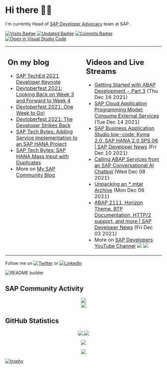 
# Hi there 👋🏼

I'm currently Head of [SAP Developer Advocacy](https://developers.sap.com/developer-advocates.html) team at SAP .

[![Visits Badge](https://badges.pufler.dev/visits/jung-thomas/jung-thomas)](https://badges.pufler.dev)
[![Updated Badge](https://badges.pufler.dev/updated/jung-thomas/jung-thomas)](https://badges.pufler.dev)
[![Commits Badge](https://badges.pufler.dev/commits/monthly/jung-thomas)](https://badges.pufler.dev)
[![Open in Visual Studio Code](https://open.vscode.dev/badges/open-in-vscode.svg)](https://open.vscode.dev/jung-thomas/jung-thomas)

<table><tr><td valign="top" width="50%">
 
## On my blog
- [SAP TechEd 2021 Developer Keynote](https://blogs.sap.com/?p=1439533) 
- [Devtoberfest 2021: Looking Back on Week 3 and Forward to Week 4](https://blogs.sap.com/?p=1421989) 
- [Devtoberfest 2021: One Week to Go!](https://blogs.sap.com/?p=1409499) 
- [Devtoberfest 2021: The Developer Strikes Back](https://blogs.sap.com/?p=1395900) 
- [SAP Tech Bytes: Adding Service Implementation to an SAP HANA Project](https://blogs.sap.com/?p=1332159) 
- [SAP Tech Bytes: SAP HANA Mass Input with Duplicates](https://blogs.sap.com/?p=1300544) 
- More on [My SAP Community Blog](https://people.sap.com/thomas.jung#content:blogposts)
</td>
  
<td valign="top" width="50%">
  
## Videos and Live Streams
- [Getting Started with ABAP Development - Part 3](https://www.youtube.com/watch?v=elVfOGopjCM) (Thu Dec 16 2021)
- [SAP Cloud Application Programming Model: Consume External Services](https://www.youtube.com/watch?v=rWQFbXFEr1M) (Tue Dec 14 2021)
- [SAP Business Application Studio low-code, Kyma 2.0, SAP HANA 2.0 SPS 06 | SAP Developer News](https://www.youtube.com/watch?v=ibZf72XEwVU) (Fri Dec 10 2021)
- [Calling ABAP Services from an SAP Conversational AI Chatbot](https://www.youtube.com/watch?v=j-hNvzwsbw0) (Wed Dec 08 2021)
- [Unpacking an *.mtar Archive](https://www.youtube.com/watch?v=Bo5qtTsmObY) (Mon Dec 06 2021)
- [ABAP 2111, Horizon Theme, BTP Documentation, HTTP/2 support, and more | SAP Developer News](https://www.youtube.com/watch?v=ZLTEdCmb7Dc) (Fri Dec 03 2021)
- More on [SAP Developers YouTube Channel](https://www.youtube.com/channel/UCNfmelKDrvRmjYwSi9yvrMg) ![](https://img.shields.io/youtube/channel/views/UCNfmelKDrvRmjYwSi9yvrMg) ![](https://img.shields.io/youtube/channel/subscribers/UCNfmelKDrvRmjYwSi9yvrMg)
</td></tr></table>

Follow me on <a href="https://twitter.com/thomas_jung"><img alt="Twitter" src="https://img.shields.io/badge/thomas_jung-%231DA1F2.svg?style=for-the-badge&logo=Twitter&logoColor=white"/></a> or <a href="https://www.linkedin.com/in/thomasjungsap/"><img alt="LinkedIn" src="https://img.shields.io/badge/linkedin-%230077B5.svg?style=for-the-badge&logo=linkedin&logoColor=white"/></a>

![README builder](https://github.com/jung-thomas/jung-thomas/workflows/README%20builder/badge.svg)

## SAP Community Activity
<p align = "center">
<a href="https://people.sap.com/thomas.jung#overview">
  <img align="center" src="https://devrel-tools-prod-scn-badges-srv.cfapps.eu10.hana.ondemand.com/activity/thomas.jung" />
</a>
</br>
<a href="https://people.sap.com/thomas.jung#reputation">
  <img align="center" src="https://devrel-tools-prod-scn-badges-srv.cfapps.eu10.hana.ondemand.com/showcaseBadges/thomas.jung?test=2" />
</a>
</p>

## GitHub Statistics
<p align = "center">
<a href="https://github.com/anuraghazra/github-readme-stats">
  <img align="center" src="https://github-readme-stats.vercel.app/api?username=jung-thomas&count_private=true&show_icons=true&theme=dark&line_height=27" />
</a>
<a href="https://github.com/anuraghazra/github-readme-stats">
  <img align="center" src="https://github-readme-stats.vercel.app/api/top-langs/?username=jung-thomas&show_icons=true&theme=dark" />
</a>
</p>

<p align = "center">
 <img  src="https://github-readme-streak-stats.herokuapp.com/?user=jung-thomas&show_icons=true&locale=en&layout=compact&theme=dark&line_height=0" />
</p> 

<p align = "center">
 <img src="https://activity-graph.herokuapp.com/graph?username=jung-thomas&theme=redical">
</p> 

[![trophy](https://github-profile-trophy.vercel.app/?username=jung-thomas&theme=onedark)](https://github.com/ryo-ma/github-profile-trophy)


